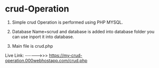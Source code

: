 # crud-Operation


1. Simple crud Operation is performed using PHP MYSQL.

2. Database Name=scrud  and database is added into database folder you can use inport it into database.

3. Main file is crud.php

Live Link: ------>>> https://my-crud-operation.000webhostapp.com/crud.php
